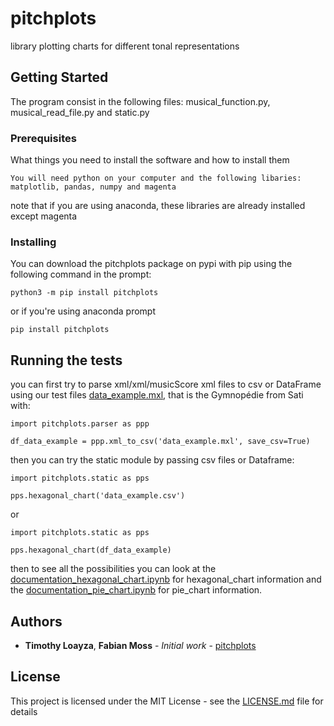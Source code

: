 # pitchplots

library plotting charts for different tonal representations

## Getting Started

The program consist in the following files: musical_function.py, musical_read_file.py and static.py 

### Prerequisites

What things you need to install the software and how to install them

```
You will need python on your computer and the following libaries: matplotlib, pandas, numpy and magenta
```

note that if you are using anaconda, these libraries are already installed except magenta

### Installing

You can download the pitchplots package on pypi with pip using the following command in the prompt:

```
python3 -m pip install pitchplots
```

or if you're using anaconda prompt

```
pip install pitchplots
```

## Running the tests

you can first try to parse xml/xml/musicScore xml files to csv or DataFrame using our test files [data_example.mxl](data_example.mxl), that is the Gymnopédie from Sati with:

```
import pitchplots.parser as ppp

df_data_example = ppp.xml_to_csv('data_example.mxl', save_csv=True)
```

then you can try the static module by passing csv files or Dataframe:

```
import pitchplots.static as pps

pps.hexagonal_chart('data_example.csv')
```
or
```
import pitchplots.static as pps

pps.hexagonal_chart(df_data_example)
```

then to see all the possibilities you can look at the [documentation_hexagonal_chart.ipynb](documentation_hexagonal_chart.ipynb) for hexagonal_chart information and the [documentation_pie_chart.ipynb](documentation_pie_chart.ipynb) for pie_chart information.

## Authors

* **Timothy Loayza**, **Fabian Moss** - *Initial work* - [pitchplots](https://github.com/DCMLab/pitchplots)

## License

This project is licensed under the MIT License - see the [LICENSE.md](LICENSE.md) file for details
